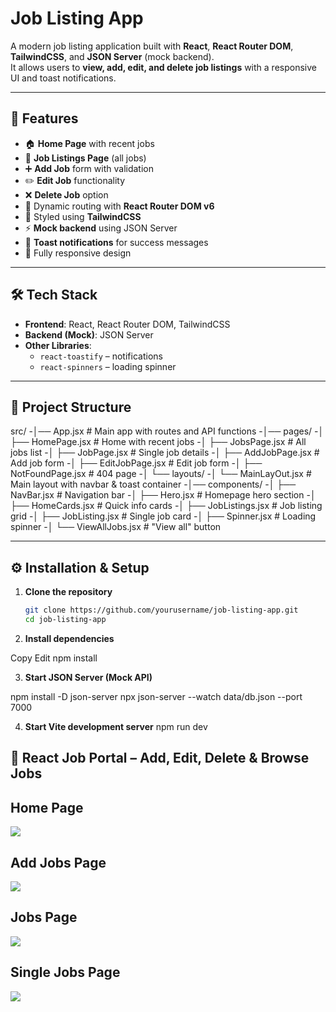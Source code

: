 # Job Listing App

A modern job listing application built with **React**, **React Router DOM**, **TailwindCSS**, and **JSON Server** (mock backend).  
It allows users to **view, add, edit, and delete job listings** with a responsive UI and toast notifications.

---

## 🚀 Features

- 🏠 **Home Page** with recent jobs
- 📄 **Job Listings Page** (all jobs)
- ➕ **Add Job** form with validation
- ✏️ **Edit Job** functionality
- ❌ **Delete Job** option
- 🔄 Dynamic routing with **React Router DOM v6**
- 🎨 Styled using **TailwindCSS**
- ⚡ **Mock backend** using JSON Server
- 🔔 **Toast notifications** for success messages
- 📱 Fully responsive design

---

## 🛠️ Tech Stack

- **Frontend**: React, React Router DOM, TailwindCSS
- **Backend (Mock)**: JSON Server
- **Other Libraries**:
  - `react-toastify` – notifications
  - `react-spinners` – loading spinner

---

## 📂 Project Structure

src/
-│── App.jsx # Main app with routes and API functions
-│── pages/
-│ ├── HomePage.jsx # Home with recent jobs
-│ ├── JobsPage.jsx # All jobs list
-│ ├── JobPage.jsx # Single job details
-│ ├── AddJobPage.jsx # Add job form
-│ ├── EditJobPage.jsx # Edit job form
-│ ├── NotFoundPage.jsx # 404 page
-│ └── layouts/
-│ └── MainLayOut.jsx # Main layout with navbar & toast container
-│── components/
-│ ├── NavBar.jsx # Navigation bar
-│ ├── Hero.jsx # Homepage hero section
-│ ├── HomeCards.jsx # Quick info cards
-│ ├── JobListings.jsx # Job listing grid
-│ ├── JobListing.jsx # Single job card
-│ ├── Spinner.jsx # Loading spinner
-│ └── ViewAllJobs.jsx # "View all" button

---

## ⚙️ Installation & Setup

1. **Clone the repository**
   ```bash
   git clone https://github.com/yourusername/job-listing-app.git
   cd job-listing-app
   ```
2. **Install dependencies**

Copy
Edit
npm install

3. **Start JSON Server (Mock API)**

npm install -D json-server
npx json-server --watch data/db.json --port 7000

4. **Start Vite development server**
   npm run dev

## 💼 React Job Portal – Add, Edit, Delete & Browse Jobs

## Home Page

<image src='static-web/src/assets/home-page-pic.PNG'>

## Add Jobs Page

<image src='static-web/src/assets/add-jobs-page.PNG'>

## Jobs Page

<image src='static-web/src/assets/jobs-page-pic.PNG'>

## Single Jobs Page

<image src='static-web/src/assets/single-jobs-page.PNG'>
